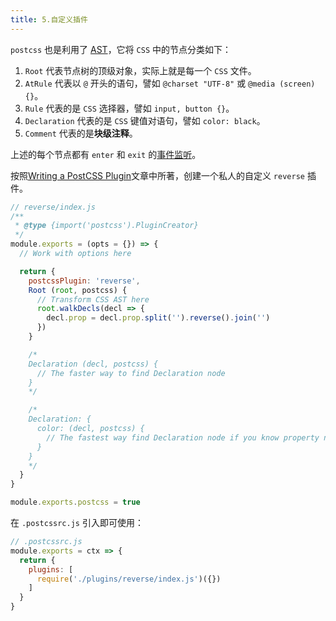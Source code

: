 ```yaml
---
title: 5.自定义插件
---
```


`postcss` 也是利用了 [AST](https://astexplorer.net/#/2uBU1BLuJ1)，它将 `CSS` 中的节点分类如下：

1. `Root` 代表节点树的顶级对象，实际上就是每一个 `CSS` 文件。
2. `AtRule` 代表以 `@` 开头的语句，譬如 `@charset "UTF-8"` 或 `@media (screen) {}`。
3. `Rule` 代表的是 `CSS` 选择器，譬如 `input, button {}`。
4. `Declaration` 代表的是 `CSS` 键值对语句，譬如 `color: black`。
5. `Comment` 代表的是**块级注释**。

上述的每个节点都有 `enter` 和 `exit` 的[事件监听](https://postcss.org/api/#plugin)。

按照[Writing a PostCSS Plugin](https://github.com/postcss/postcss/blob/main/docs/writing-a-plugin.md#writing-a-postcss-plugin)文章中所著，创建一个私人的自定义 `reverse` 插件。

```js
// reverse/index.js
/**
 * @type {import('postcss').PluginCreator}
 */
module.exports = (opts = {}) => {
  // Work with options here

  return {
    postcssPlugin: 'reverse',
    Root (root, postcss) {
      // Transform CSS AST here
      root.walkDecls(decl => {
        decl.prop = decl.prop.split('').reverse().join('')
      })
    }

    /*
    Declaration (decl, postcss) {
      // The faster way to find Declaration node
    }
    */

    /*
    Declaration: {
      color: (decl, postcss) {
        // The fastest way find Declaration node if you know property name
      }
    }
    */
  }
}

module.exports.postcss = true
```

在 `.postcssrc.js` 引入即可使用：

```js
// .postcssrc.js
module.exports = ctx => {
  return {
    plugins: [
      require('./plugins/reverse/index.js')({})
    ]
  }
}
```
